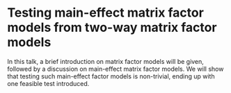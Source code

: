 # Testing main-effect matrix factor models from two-way matrix factor models

In this talk, a brief introduction on matrix factor models will be given, followed by a discussion on main-effect matrix factor models. We will show that testing such main-effect factor models is non-trivial, ending up with one feasible test introduced.
